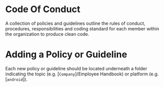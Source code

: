 # Code Of Conduct
A collection of policies and guidelines outline the rules of conduct, procedures, responsibilities and coding standard for each member within the organization to produce clean code.

# Adding a Policy or Guideline
Each new policy or guideline should be located underneath a folder indicating the topic (e.g. [`Company`]/Employee Handbook) or platform (e.g. [`android`]). 
